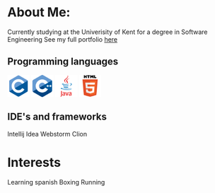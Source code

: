 # About Me: 
Currently studying at the Univerisity of Kent for a degree in Software Engineering
See my full portfolio [here]([url](https://jarrahgreen.github.io/))


## Programming languages
<div id="tools" align="left">
  <a href="https://en.wikipedia.org/wiki/C_(programming_language)"><img src="https://github.com/devicons/devicon/blob/master/icons/c/c-original.svg" title="C" alt="C" width="50" height="50"/></a>
  <a href="https://en.wikipedia.org/wiki/C%2B%2B"><img src="https://github.com/devicons/devicon/blob/master/icons/cplusplus/cplusplus-original.svg" title="C++" alt="C++" width="50" height="50"/></a>
  <a href="https://www.java.com/"><img src="https://github.com/devicons/devicon/blob/master/icons/java/java-original-wordmark.svg" title="Java" alt="Java" width="50" height="50"/></a>
  <a href="https://en.wikipedia.org/wiki/HTML5"><img src="https://github.com/devicons/devicon/blob/master/icons/html5/html5-original-wordmark.svg" title="HTML" alt="" width="50" height="50"/></a>
</div>

## IDE's and frameworks
Intellij Idea
Webstorm
Clion

# Interests
Learning spanish
Boxing
Running


